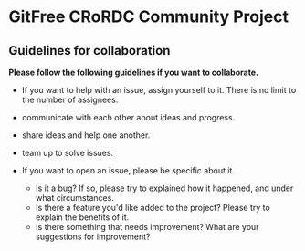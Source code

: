 # GitFree CRoRDC Community Project


## Guidelines for collaboration
**Please follow the following guidelines if you want to collaborate.**
- If you want to help with an issue, assign yourself to it. There is no limit to the number of assignees. 
- communicate with each other about ideas and progress.
- share ideas and help one another.
- team up to solve issues.

- If you want to open an issue, please be specific about it.
  - Is it a bug? If so, please try to explained how it happened, and under what circumstances.
  - Is there a feature you'd like added to the project? Please try to explain the benefits of it.
  - Is there something that needs improvement? What are your suggestions for improvement?